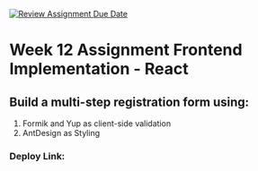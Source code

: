 [![Review Assignment Due Date](https://classroom.github.com/assets/deadline-readme-button-24ddc0f5d75046c5622901739e7c5dd533143b0c8e959d652212380cedb1ea36.svg)](https://classroom.github.com/a/EjimcIPa)

# Week 12 Assignment Frontend Implementation - React
## Build a multi-step registration form using:
  1. Formik and Yup as client-side validation
  2. AntDesign as Styling
### Deploy Link:

